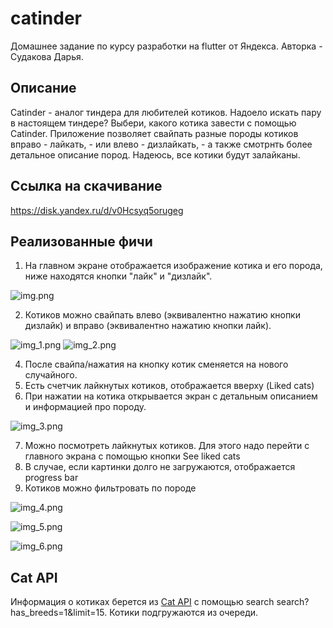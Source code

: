 # catinder

Домашнее задание по курсу разработки на flutter от Яндекса. Авторка - Судакова Дарья.

## Описание 
Catinder - аналог тиндера для любителей котиков. Надоело искать пару в настоящем тиндере? Выбери, какого котика завести с помощью Catinder.
Приложение позволяет свайпать разные породы котиков вправо - лайкать, - или влево - дизлайкать, - а также смотрнть более детальное описание пород.
Надеюсь, все котики будут залайканы.

## Ссылка на скачивание
https://disk.yandex.ru/d/v0Hcsyq5orugeg

## Реализованные фичи 

1. На главном экране отображается изображение котика и его порода, ниже находятся кнопки "лайк" и "дизлайк". 

![img.png](img.png)

2. Котиков можно свайпать влево (эквивалентно нажатию кнопки дизлайк) и вправо (эквивалентно нажатию кнопки лайк).

   
![img_1.png](img_1.png) ![img_2.png](img_2.png)



4. После свайпа/нажатия на кнопку котик сменяется на нового случайного.
5. Есть счетчик лайкнутых котиков, отображается вверху (Liked cats)
6. При нажатии на котика открывается экран с детальным описанием и информацией про породу.
   
![img_3.png](img_3.png)

7. Можно посмотреть лайкнутых котиков. Для этого надо перейти с главного экрана с помощью кнопки See liked cats
8. В случае, если картинки долго не загружаются, отображается progress bar
9. Котиков можно фильтровать по породе

![img_4.png](img_4.png)

![img_5.png](img_5.png)

![img_6.png](img_6.png)

## Cat API
Информация о котиках берется из [Cat API](https://thecatapi.com) с помощью search search?has_breeds=1&limit=15. Котики подгружаются из очереди.


